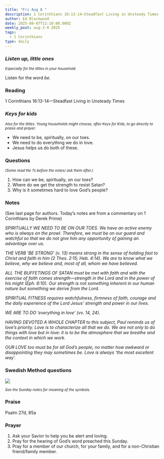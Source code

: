 ```yaml
---
title: "Fri Aug 8 "
description: 1 Corinthians 16:13-14—Steadfast Living in Unsteady Times
author: Ed Blackwood
date: 2025-08-07T12:10:00.000Z
weekly_post: aug-3-9 2025
tags:
  - 1 Corinthians
type: daily
---
```

### *Listen up, little ones*

<div><small><i>Especially for the littles in your household.</i></small></div>

Listen for the word *be*.

### Reading

1 Corinthians 16:13-14—Steadfast Living in Unsteady Times

### *Keys for kids*

<div><small><i>Also for the littles. Young households might choose, after Keys for Kids, to go directly to praise and prayer.</i></small></div>

* We need to be, spiritually, on our toes.
* We need to do everything we do in love.
* Jesus helps us do both of these.

### Questions

<div><small><i>(Some read the ?s before the notes/ ask them after.)</i></small></div>

1. How can we be, spiritually, on our toes?
2. Where do we get the strength to resist Satan?
3. Why is it sometimes hard to love God’s people?

### Notes

(See last page for authors. Today’s notes are from a commentary on 1 Corinthians by Derek Prime) 

*SPIRITUALLY WE NEED TO BE ON OUR TOES. We have an active enemy who is always on the prowl. Therefore, we must be on our guard and watchful so that we do not give him any opportunity of gaining an advantage over us.* 

*THE VERB ‘BE STRONG’ (v. 13) means strong in the sense of holding fast to Christ and faith in him (2 Thes. 2:15; Heb. 4:14). We are to know what we believe, why we believe and, most of all, whom we have believed.* 

*ALL THE BUFFETINGS OF SATAN must be met with faith and with the exercise of faith comes strength—strength in the Lord and in the power of his might (Eph. 6:10). Our strength is not something inherent in our human nature but something we derive from the Lord.* 

*SPIRITUAL FITNESS requires watchfulness, firmness of faith, courage and the daily experience of the Lord Jesus’ strength and power in our lives.* 

*WE ARE TO DO ‘everything in love’ (vv. 14, 24).* 

*HAVING DEVOTED A WHOLE CHAPTER to this subject, Paul reminds us of love’s priority. Love is to characterize all that we do. We are not only to do things with love but in love: it is to be the atmosphere that we breathe and the context in which we work.* 

*OUR LOVE too must be for all God’s people, no matter how awkward or disappointing they may sometimes be. Love is always ‘the most excellent way’.* 

### Swedish Method questions

![](/static/img/family_worship_study_ed-swedish_questions.png)

<div><small><i>See the Sunday notes for meaning of the symbols.</i></small></div>

### Praise

Psalm 27d, 85a

### Prayer

1. Ask your Savior to help you be alert and loving.
2. Pray for the hearing of God’s word preached this Sunday.
3. Pray for a member of our church, for your family, and for a non-Christian friend/family member.